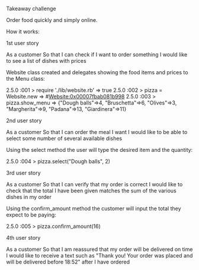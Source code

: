Takeaway challenge

Order food quickly and simply online.

How it works:

1st user story

As a customer
So that I can check if I want to order something
I would like to see a list of dishes with prices

Website class created and delegates showing the food items and prices to the Menu class:


2.5.0 :001 > require './lib/website.rb'
 => true
2.5.0 :002 > pizza = Website.new
 => #<Website:0x00007fbab081b998>
2.5.0 :003 > pizza.show_menu
 => {"Dough balls"=>4, "Bruschetta"=>6, "Olives"=>3, "Margherita"=>9, "Padana"=>13, "Giardinera"=>11}


2nd user story

As a customer
So that I can order the meal I want
I would like to be able to select some number of several available dishes

Using the select method the user will type the desired item and the quantity:

2.5.0 :004 > pizza.select("Dough balls", 2)

3rd user story

As a customer
So that I can verify that my order is correct
I would like to check that the total I have been given matches the sum of the various dishes in my order

Using the confirm_amount method the customer will input the total they expect to be paying:

2.5.0 :005 > pizza.confirm_amount(16)

4th user story

As a customer
So that I am reassured that my order will be delivered on time
I would like to receive a text such as "Thank you! Your order was placed and will be delivered before 18:52" after I have ordered
